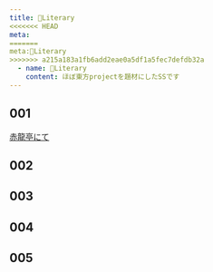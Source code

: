 ```yaml
---
title: 📖Literary
<<<<<<< HEAD
meta:
=======
meta:📖Literary
>>>>>>> a215a183a1fb6add2eae0a5df1a5fec7defdb32a
  - name: 📖Literary
    content: ほぼ東方projectを題材にしたSSです
---
```

## 001
[赤龍亭にて](赤龍亭にて.html "赤龍亭にて")
## 002
## 003
## 004
## 005